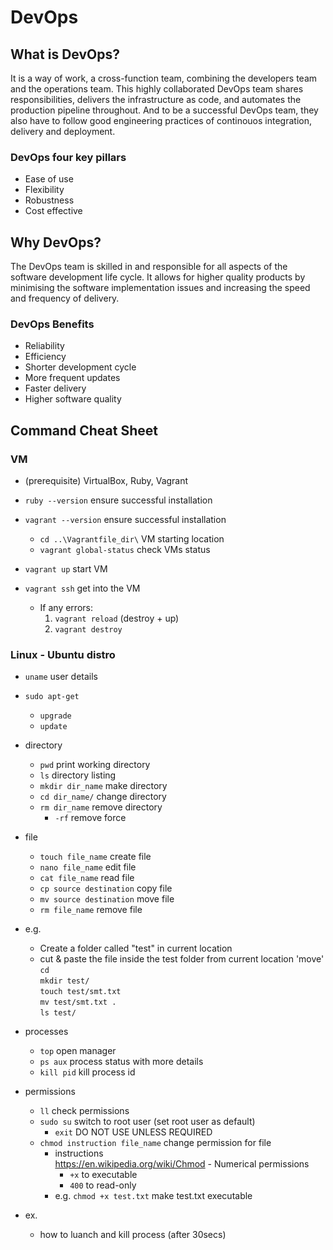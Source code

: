 # DevOps
## What is DevOps?  
It is a way of work, a cross-function team, combining the developers team
and the operations team. This highly collaborated DevOps team shares
responsibilities, delivers the infrastructure as code, and automates the
production pipeline throughout. And to be a successful DevOps team, they also have to follow good engineering practices of continouos integration, delivery and deployment.

### DevOps four key pillars
- Ease of use
- Flexibility
- Robustness
- Cost effective

## Why DevOps?  
The DevOps team is skilled in and responsible for all aspects of the software development life cycle. It allows for higher quality products by minimising the software implementation issues and increasing the speed and frequency of delivery. 

### DevOps Benefits
- Reliability
- Efficiency
- Shorter development cycle
- More frequent updates
- Faster delivery
- Higher software quality

## Command Cheat Sheet
### VM
- (prerequisite) VirtualBox, Ruby, Vagrant
- `ruby --version`              ensure successful installation
- `vagrant --version`           ensure successful installation
    - `cd ..\Vagrantfile_dir\`  VM starting location
    - `vagrant global-status`   check VMs status
- `vagrant up`                  start VM
- `vagrant ssh`                 get into the VM

    - If any errors:
        1. `vagrant reload`     (destroy + up)
        2. `vagrant destroy` 
### Linux - Ubuntu distro
- `uname`                       user details
- `sudo apt-get`    
    - `upgrade`             
    - `update`           
- directory   
    - `pwd`                     print working directory
    - `ls`                      directory listing
    - `mkdir dir_name`          make directory
    - `cd dir_name/`            change directory
    - `rm dir_name`             remove directory
        - `-rf`                 remove force

- file
    - `touch file_name`         create file
    - `nano file_name`          edit file
    - `cat file_name`           read file
    - `cp source destination`   copy file
    - `mv source destination`   move file
    - `rm file_name`            remove file
        
- e.g. 
    - Create a folder called "test" in current location
    - cut & paste the file inside the test folder from current location 'move'  
    `cd`  
    `mkdir test/`  
    `touch test/smt.txt`  
    `mv test/smt.txt .`  
    `ls test/`  

- processes
    - `top`                     open manager
    - `ps aux`                  process status with more details
    - `kill pid`                kill process id  
  
- permissions
    - `ll`                      check permissions
    - `sudo su`                 switch to root user (set root user as default)
        - `exit`                DO NOT USE UNLESS REQUIRED
    - `chmod instruction file_name`    change permission for file
        - instructions   
        https://en.wikipedia.org/wiki/Chmod - Numerical permissions  
            - `+x`              to executable
            - `400`             to read-only
        - e.g. `chmod +x test.txt`     make test.txt executable

- ex.
    - how to luanch and kill process (after 30secs)

